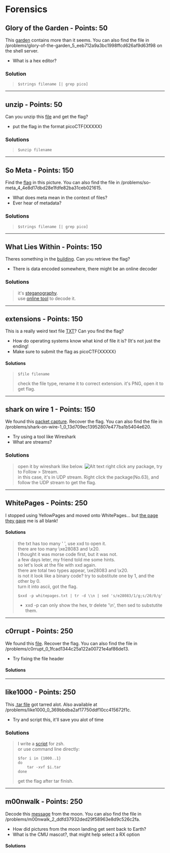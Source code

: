 # Forensics

## Glory of the Garden - Points: 50
This [garden](https://github.com/arikoi0703/CTF_writeup/blob/master/pico2019/forensics/Glory%20of%20the%20Garden/Glory-of-the-Garden.jpg) contains more than it seems. You can also find the file in /problems/glory-of-the-garden_5_eeb712a9a3bc1998ffcd626af9d63f98 on the shell server.  
- What is a hex editor?  
### Solution
> ```shell 
> $strings filename [| grep pico]
> ```  
---
## unzip - Points: 50
Can you unzip this [file](https://github.com/arikoi0703/CTF_writeup/blob/master/pico2019/forensics/unzip/flag.zip) and get the flag?  
- put the flag in the format picoCTF{XXXXX}  
### Solutions
> ```shell 
> $unzip filename 
> ```  
---
## So Meta - Points: 150
Find the [flag](https://github.com/arikoi0703/CTF_writeup/blob/master/pico2019/forensics/So%20Meta/pico_img.png) in this picture. You can also find the file in /problems/so-meta_4_4e8d17dbd28e1fdfe82ba31ceb021615.
- What does meta mean in the context of files?  
- Ever hear of metadata?
### Solutions
> ```shell 
> $strings filename [| grep pico]
> ```  
---
## What Lies Within - Points: 150
Theres something in the [building](https://github.com/arikoi0703/CTF_writeup/blob/master/pico2019/forensics/What%20Lies%20Within/What-Lies-Within_buildings.png). Can you retrieve the flag?
- There is data encoded somewhere, there might be an online decoder
### Solutions
> it's [steganography](https://en.wikipedia.org/wiki/Steganography).  
> use [online tool](https://stylesuxx.github.io/steganography/) to decode it.  
---
## extensions - Points: 150
This is a really weird text file [TXT](https://github.com/arikoi0703/CTF_writeup/blob/master/pico2019/forensics/extensions/extensions_flag.txt)? Can you find the flag?
- How do operating systems know what kind of file it is? (It's not just the ending!  
- Make sure to submit the flag as picoCTF{XXXXX}  
#### Solutions
> ```shell
> $file filename
> ```
> check the file type, rename it to correct extension.
> it's PNG, open it to get flag.
---
## shark on wire 1 - Points: 150
We found this [packet capture](https://github.com/arikoi0703/CTF_writeup/blob/master/pico2019/forensics/shark%20on%20wire%201/capture.pcap). Recover the flag. You can also find the file in /problems/shark-on-wire-1_0_13d709ec13952807e477ba1b5404e620.
- Try using a tool like Wireshark  
- What are streams?
### Solutions
> open it by wireshark like below.
> ![Alt text](https://github.com/arikoi0703/CTF_writeup/blob/master/pico2019/forensics/shark%20on%20wire%201/wireshark_screen_shot.PNG)
> right click any package, try to Follow > Stream.  
> in this case, it's in UDP stream. Right click the package(No.63), and follow the UDP stream to get the flag.
---
## WhitePages - Points: 250
I stopped using YellowPages and moved onto WhitePages... but [the page they gave](https://github.com/arikoi0703/CTF_writeup/blob/master/pico2019/forensics/WhitePages/whitepages.txt) me is all blank!
#### Solutions
> the txt has too many ' ', use xxd to open it.  
> there are too many \xe28083 and \x20.  
> I thought it was morse code first, but it was not.  
> a few days leter, my friend told me some hints.  
> so let's look at the file with xxd again.  
> there are total two types appear, \xe28083 and \x20.  
> is not it look like a binary code? try to substitute one by 1, and the other by 0.  
> turn it into ascii, got the flag.  
> ```shell
> $xxd -p whitepages.txt | tr -d \\n | sed 's/e28083/1/g;s/20/0/g'
> ```
> - xxd -p can only show the hex, tr delete '\n', then sed to substutite them.  
---
## c0rrupt - Points: 250
We found this [file](https://github.com/arikoi0703/CTF_writeup/blob/master/pico2019/forensics/c0rrupt/mystery). Recover the flag. You can also find the file in /problems/c0rrupt_0_1fcad1344c25a122a00721e4af86de13.
- Try fixing the file header
#### Solutions
>
---
## like1000 - Points: 250
This [.tar file](https://github.com/arikoi0703/CTF_writeup/blob/master/pico2019/forensics/like1000/1000.tar) got tarred alot. Also available at /problems/like1000_0_369bbdba2af17750ddf10cc415672f1c.
- Try and script this, it'll save you alot of time
### Solutions
> I write a [script](https://github.com/arikoi0703/CTF_writeup/blob/master/pico2019/forensics/like1000/tarsh.sh) for zsh.  
> or use command line directly:  
> ```shell
> $for i in {1000..1}
> do
>     tar -xvf $i.tar
> done
> ```
> get the flag after tar finish.
---
## m00nwalk - Points: 250
Decode this [message](https://github.com/arikoi0703/CTF_writeup/blob/master/pico2019/forensics/m00nwalk/message.wav) from the moon. You can also find the file in /problems/m00nwalk_2_ddfd37932ded29f58963e8d9c526c2fa.
- How did pictures from the moon landing get sent back to Earth?
- What is the CMU mascot?, that might help select a RX option
#### Solutions
>


